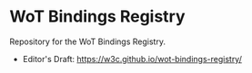 # WoT Bindings Registry

Repository for the WoT Bindings Registry.

- Editor's Draft: https://w3c.github.io/wot-bindings-registry/
